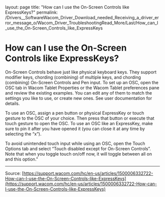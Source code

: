 layout: page
title: "How can I use the On-Screen Controls like ExpressKeys?"
permalink: /Drivers__SoftwareWacom_Driver_Download_needed_Receiving_a_driver_error_message_o/Wacom_Driver_TroubleshootingRead_More/Last/How_can_I_use_the_On-Screen_Controls_like_ExpressKeys

# How can I use the On-Screen Controls like ExpressKeys?

On-Screen Controls behave just like physical keyboard keys. They support modifier keys, chording (combining) of multiple keys, and chording (combining) On-Screen Controls and Pen input.
To set up an OSC, open the OSC tab in Wacom Tablet Properties or the Wacom Tablet preferences pane and review the existing examples. You can edit any of them to match the settings you like to use, or create new ones. See user documentation for details.


To use an OSC, assign a pen button or physical ExpressKey or touch gesture to the OSC of your choice. Then press that button or execute that touch gesture to open the OSC.
To use an OSC like an ExpressKey, make sure to pin it after you have opened it (you can close it at any time by selecting the “x”).


To avoid unintended touch input while using an OSC, open the Touch Options tab and select “Touch disabled except for On-Screen Controls”. Note that when you toggle touch on/off now, it will toggle between all on and this option."

---
Source: [https://support.wacom.com/hc/en-us/articles/1500006332722-How-can-I-use-the-On-Screen-Controls-like-ExpressKeys](https://support.wacom.com/hc/en-us/articles/1500006332722-How-can-I-use-the-On-Screen-Controls-like-ExpressKeys)
